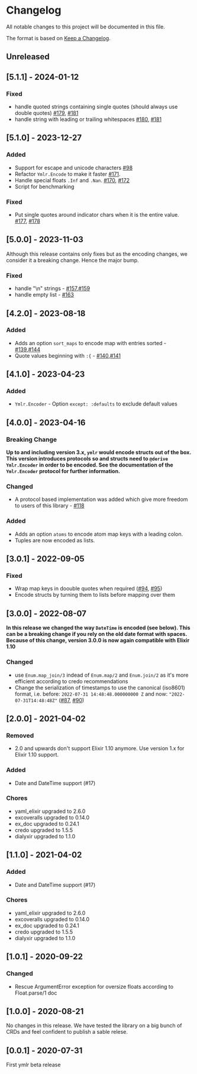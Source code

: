 # Changelog

All notable changes to this project will be documented in this file.

The format is based on [Keep a Changelog](https://keepachangelog.com/en/1.0.0/).

## Unreleased

<!-- Add your changelog entry to the relevant subsection -->

<!-- ### Added | Changed | Deprecated | Removed | Fixed | Security -->

<!--------------------- Don't add new entries after this line --------------------->

## [5.1.1] - 2024-01-12

### Fixed

- handle quoted strings containing single quotes (should always use double quotes) [#179](https://github.com/ufirstgroup/ymlr/issues/179), [#181](https://github.com/ufirstgroup/ymlr/pull/181)
- handle string with leading or trailing whitespaces [#180](https://github.com/ufirstgroup/ymlr/issues/180), [#181](https://github.com/ufirstgroup/ymlr/pull/181)

## [5.1.0] - 2023-12-27

### Added

- Support for escape and unicode characters [#98](https://github.com/ufirstgroup/ymlr/pull/98)
- Refactor `Ymlr.Encode` to make it faster [#171](https://github.com/ufirstgroup/ymlr/pull/171).
- Handle special floats `.Inf` and `.Nan`. [#170](https://github.com/ufirstgroup/ymlr/issues/170), [#172](https://github.com/ufirstgroup/ymlr/issues/172)
- Script for benchmarking

### Fixed

- Put single quotes around indicator chars when it is the entire value. [#177](https://github.com/ufirstgroup/ymlr/issues/177), [#178](https://github.com/ufirstgroup/ymlr/pull/178)

## [5.0.0] - 2023-11-03

Although this release contains only fixes but as the encoding changes, we
consider it a breaking change. Hence the major bump.

### Fixed

- handle "\n" strings - [#157](https://github.com/ufirstgroup/ymlr/issues/157),[#159](https://github.com/ufirstgroup/ymlr/pull/159)
- handle empty list - [#163](https://github.com/ufirstgroup/ymlr/pull/163)

## [4.2.0] - 2023-08-18

### Added

- Adds an option `sort_maps` to encode map with entries sorted - [#139](https://github.com/ufirstgroup/ymlr/issues/139),[#144](https://github.com/ufirstgroup/ymlr/pull/144)
- Quote values beginning with `:{` - [#140](https://github.com/ufirstgroup/ymlr/issues/140),[#141](https://github.com/ufirstgroup/ymlr/pull/141)

## [4.1.0] - 2023-04-23

### Added

- `Ymlr.Encoder` - Option `except: :defaults` to exclude default values

## [4.0.0] - 2023-04-16

### Breaking Change

**Up to and including version 3.x, `ymlr` would encode structs out of the box.
This version introduces protocols so and structs need to `@derive Ymlr.Encoder`
in order to be encoded. See the documentation of the `Ymlr.Encoder` protocol
for further information.**

### Changed

- A protocol based implementation was added which give more freedom to users of this library - [#118](https://github.com/ufirstgroup/ymlr/pull/118)

### Added

- Adds an option `atoms` to encode atom map keys with a leading colon.
- Tuples are now encoded as lists.

## [3.0.1] - 2022-09-05

### Fixed

- Wrap map keys in doouble quotes when required ([#94](https://github.com/ufirstgroup/ymlr/issues/94), [#95](https://github.com/ufirstgroup/ymlr/pull/95))
- Encode structs by turning them to lists before mapping over them

## [3.0.0] - 2022-08-07

**In this release we changed the way `DateTime` is encoded (see below). This can be a breaking change if you rely on the old date format with spaces. Because of this change, version 3.0.0 is now again compatible with Elixir 1.10**

### Changed

- use `Enum.map_join/3` indead of `Enum.map/2` and `Enum.join/2` as it's more efficient according to credo recommendations
- Change the serialization of timestamps to use the canonical (iso8601) format, i.e. before: `2022-07-31 14:48:48.000000000 Z` and now: `"2022-07-31T14:48:48Z"` ([#87](https://github.com/ufirstgroup/ymlr/issues/87), [#90](https://github.com/ufirstgroup/ymlr/pull/90))

## [2.0.0] - 2021-04-02

### Removed

- 2.0 and upwards don't support Elixir 1.10 anymore. Use version 1.x for Elixir 1.10 support.

### Added

- Date and DateTime support (#17)

### Chores

- yaml_elixir upgraded to 2.6.0
- excoveralls upgraded to 0.14.0
- ex_doc upgraded to 0.24.1
- credo upgraded to 1.5.5
- dialyxir upgraded to 1.1.0

## [1.1.0] - 2021-04-02

### Added

- Date and DateTime support (#17)

### Chores

- yaml_elixir upgraded to 2.6.0
- excoveralls upgraded to 0.14.0
- ex_doc upgraded to 0.24.1
- credo upgraded to 1.5.5
- dialyxir upgraded to 1.1.0

## [1.0.1] - 2020-09-22

### Changed

- Rescue ArgumentError exception for oversize floats according to Float.parse/1 doc

## [1.0.0] - 2020-08-21

No changes in this release. We have tested the library on a big bunch of CRDs and feel confident to publish a sable relese.

## [0.0.1] - 2020-07-31

First ymlr beta release
